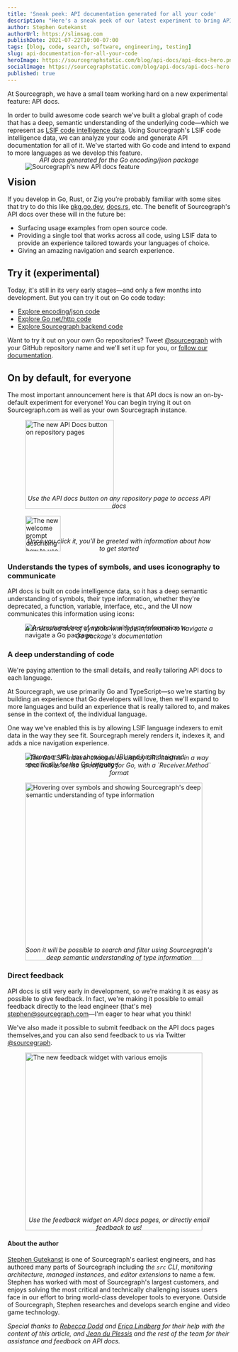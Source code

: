 ```yaml
---
title: 'Sneak peek: API documentation generated for all your code'
description: "Here's a sneak peek of our latest experiment to bring API documentation to all your code, generated by LSIF code intelligence data."
author: Stephen Gutekanst
authorUrl: https://slimsag.com
publishDate: 2021-07-22T10:00-07:00
tags: [blog, code, search, software, engineering, testing]
slug: api-documentation-for-all-your-code
heroImage: https://sourcegraphstatic.com/blog/api-docs/api-docs-hero.png
socialImage: https://sourcegraphstatic.com/blog/api-docs/api-docs-hero.png
published: true
---
```


At Sourcegraph, we have a small team working hard on a new experimental feature: API docs.

In order to build awesome code search we've built a global graph of code that has a deep, semantic understanding of the underlying code—which we represent as [LSIF code intelligence data](https://lsif.dev). Using Sourcegraph's LSIF code intelligence data, we can analyze your code and generate API documentation for all of it. We've started with Go code and intend to expand to more languages as we develop this feature.

<figure>
  <img src="https://sourcegraphstatic.com/blog/api-docs/api-docs.png" alt="Sourcegraph's new API docs feature">
  <figcaption>API docs generated for the Go encoding/json package</figcaption>
</figure>

## Vision

If you develop in Go, Rust, or Zig you’re probably familiar with some sites that try to do this like [pkg.go.dev](https://pkg.go.dev), [docs.rs](<[https://docs.rs](https://docs.rs)>), etc. The benefit of Sourcegraph's API docs over these will in the future be:

- Surfacing usage examples from open source code.
- Providing a single tool that works across all code, using LSIF data to provide an experience tailored towards your languages of choice.
- Giving an amazing navigation and search experience.

## Try it (experimental)

Today, it's still in its very early stages—and only a few months into development. But you can try it out on Go code today:

- [Explore encoding/json code](https://sourcegraph.com/github.com/golang/go/-/docs/encoding/json)
- [Explore Go net/http code](https://sourcegraph.com/github.com/golang/go/-/docs/net/http)
- [Explore Sourcegraph backend code](https://sourcegraph.com/github.com/sourcegraph/sourcegraph/-/docs/cmd/frontend/backend)

Want to try it out on your own Go repositories? Tweet [@sourcegraph](https://twitter.com/sourcegraph) with your GitHub repository name and we'll set it up for you, or [follow our documentation](<[https://docs.sourcegraph.com/code_intelligence/apidocs](https://docs.sourcegraph.com/code_intelligence/apidocs)>).

## On by default, for everyone

The most important announcement here is that API docs is now an on-by-default experiment for everyone! You can begin trying it out on Sourcegraph.com as well as your own Sourcegraph instance.

<figure>
  <img height="200px" src="https://sourcegraphstatic.com/blog/api-docs/api-docs-button.png" alt="The new API Docs button on repository pages">
  <figcaption>Use the API docs button on any repository page to access API docs</figcaption>
</figure>

<figure>
  <img height="80px" src="https://sourcegraphstatic.com/blog/api-docs/welcome-prompt.png" alt="The new welcome prompt describing how to use API docs">
  <figcaption>Once you click it, you'll be greeted with information about how to get started</figcaption>
</figure>

### Understands the types of symbols, and uses iconography to communicate

API docs is built on code intelligence data, so it has a deep semantic understanding of symbols, their type information, whether they're deprecated, a function, variable, interface, etc., and the UI now communicates this information using icons:

<figure>
  <img src="https://sourcegraphstatic.com/blog/api-docs/symbols.gif" alt="A structured tree of symbols with type information to navigate a Go package">
  <figcaption>A structured tree of symbols with type information to navigate a Go package's documentation</figcaption>
</figure>

### A deep understanding of code

We're paying attention to the small details, and really tailoring API docs to each language.

At Sourcegraph, we use primarily Go and TypeScript—so we're starting by building an experience that Go developers will love, then we'll expand to more languages and build an experience that is really tailored to, and makes sense in the context of, the individual language.

One way we've enabled this is by allowing LSIF language indexers to emit data in the way they see fit. Sourcegraph merely renders it, indexes it, and adds a nice navigation experience.

<figure>
  <img src="https://sourcegraphstatic.com/blog/api-docs/url-hash-displays.gif" alt="Browser URL bar showing a URL and hash designed specifically for the Go language">
  <figcaption>The Go LSIF indexer chooses to display URL hashes in a way that makes sense specifically for Go, with a `Receiver.Method` format</figcaption>
</figure>

<figure>
  <img height="400px" src="https://sourcegraphstatic.com/blog/api-docs/symbol-types.gif" alt="Hovering over symbols and showing Sourcegraph's deep semantic understanding of type information">
  <figcaption>Soon it will be possible to search and filter using Sourcegraph's deep semantic understanding of type information</figcaption>
</figure>

### Direct feedback

API docs is still very early in development, so we're making it as easy as possible to give feedback. In fact, we're making it possible to email feedback directly to the lead engineer (that's me) [stephen@sourcegraph.com](mailto:stephen@sourcegraph.com)—I'm eager to hear what you think!

We've also made it possible to submit feedback on the API docs pages themselves,and you can also send feedback to us via Twitter [@sourcegraph](https://twitter.com/sourcegraph).

<figure>
  <img height="400px" src="https://sourcegraphstatic.com/blog/api-docs/feedback-widget.png" alt="The new feedback widget with various emojis">
  <figcaption>Use the feedback widget on API docs pages, or directly email feedback to us!</figcaption>
</figure>

#### About the author

[Stephen Gutekanst](https://slimsag.com) is one of Sourcegraph's earliest engineers, and has authored many parts of Sourcegraph including _the `src` CLI_, m*onitoring architecture*, _managed instances_, and _editor extensions_ to name a few. Stephen has worked with most of Sourcegraph's largest customers, and enjoys solving the most critical and technically challenging issues users face in our effort to bring world-class developer tools to everyone. Outside of Sourcegraph, Stephen researches and develops search engine and video game technology.

_Special thanks to [Rebecca Dodd](https://handbook.sourcegraph.com/company/team#rebecca-dodd-she-her) and [Erica Lindberg](https://handbook.sourcegraph.com/company/team#erica-lindberg-she-her) for their help with the content of this article, and [Jean du Plessis](https://handbook.sourcegraph.com/company/team#jean-du-plessis-he-him) and the rest of the team for their assistance and feedback on API docs._

<style>
  figure .no-shadow { box-shadow: none; }
  .workingtable-highlight td { color: #ffffff; background-color: #005cb9; }

  figcaption {
    text-align: center;
    margin-top: -2rem;
    font-style: italic;
  }
</style>
